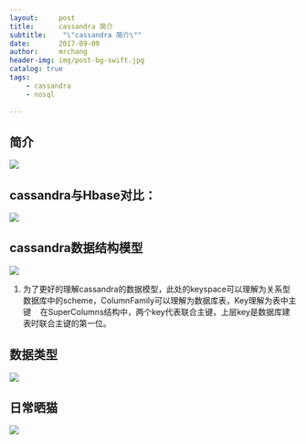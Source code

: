 ```yaml
---
layout:     post
title:      cassandra 简介
subtitle:    "\"cassandra 简介\""
date:       2017-09-09
author:     mrchang
header-img: img/post-bg-swift.jpg
catalog: true
tags:
    - cassandra
    - nosql
   
---
```


## 简介

![](http://cdn-blog.jetbrains.org.cn/17-9-10/7906187.jpg)

## cassandra与Hbase对比：

![](http://cdn-blog.jetbrains.org.cn/17-9-10/88369645.jpg)


## cassandra数据结构模型

![](http://cdn-blog.jetbrains.org.cn/17-9-10/41272096.jpg)

1. 为了更好的理解cassandra的数据模型，此处的keyspace可以理解为关系型数据库中的scheme，ColumnFamily可以理解为数据库表，Key理解为表中主键
   在SuperColumns结构中，两个key代表联合主键，上层key是数据库建表时联合主键的第一位。

## 数据类型

![](http://cdn-blog.jetbrains.org.cn/17-9-10/34368404.jpg)


## 日常晒猫

![](http://cdn-blog.jetbrains.org.cn/17-9-10/25376130.jpg)

